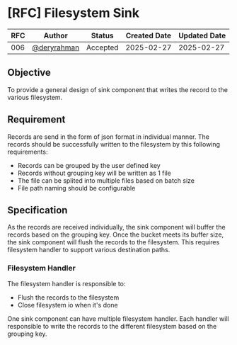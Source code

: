 # [RFC] Filesystem Sink

| RFC | Author | Status | Created Date | Updated Date |
| --- | ------ | ------ | ------------ | ------------ |
| 006 | [@deryrahman](https://github.com/deryrahman) | Accepted | 2025-02-27 | 2025-02-27 |

## Objective
To provide a general design of sink component that writes the record to the various filesystem.

## Requirement
Records are send in the form of json format in individual manner. The records should be successfully written to the filesystem by this following requirements:
- Records can be grouped by the user defined key
- Records without grouping key will be written as 1 file
- The file can be splited into multiple files based on batch size
- File path naming should be configurable

## Specification
As the records are received individually, the sink component will buffer the records based on the grouping key. Once the bucket meets its buffer size, the sink component will flush the records to the filesystem. This requires filesystem handler to support various destination paths.

### Filesystem Handler
The filesystem handler is responsible to:
- Flush the records to the filesystem
- Close filesystem io when it's done

One sink component can have multiple filesystem handler. Each handler will responsible to write the records to the different filesystem based on the grouping key.
